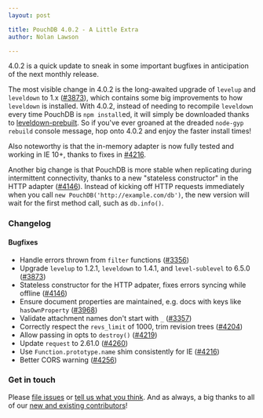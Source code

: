 ```yaml
---
layout: post

title: PouchDB 4.0.2 - A Little Extra
author: Nolan Lawson

---
```


4.0.2 is a quick update to sneak in some important bugfixes in anticipation of the next monthly release.

The most visible change in 4.0.2 is the long-awaited upgrade of `levelup` and `leveldown` to 1.x ([#3873](https://github.com/pouchdb/pouchdb/issues/3873)), which contains some big improvements to how `leveldown` is installed. With 4.0.2, instead of needing to recompile `leveldown` every time PouchDB is `npm install`ed, it will simply be downloaded thanks to [leveldown-prebuilt](https://github.com/mafintosh/leveldown-prebuilt). So if you've ever groaned at the dreaded `node-gyp rebuild` console message, hop onto 4.0.2 and enjoy the faster install times!

Also noteworthy is that the in-memory adapter is now fully tested and working in IE 10+, thanks to fixes in [#4216](https://github.com/pouchdb/pouchdb/issues/4216).

Another big change is that PouchDB is more stable when replicating during intermittent connectivity, thanks to a new "stateless constructor" in the HTTP adapter ([#4146](https://github.com/pouchdb/pouchdb/issues/4146)). Instead of kicking off HTTP requests immediately when you call `new PouchDB('http://example.com/db')`, the new version will wait for the first method call, such as `db.info()`.

### Changelog

#### Bugfixes

* Handle errors thrown from `filter` functions ([#3356](https://github.com/pouchdb/pouchdb/issues/3356))
* Upgrade `levelup` to 1.2.1, `leveldown` to 1.4.1, and `level-sublevel` to 6.5.0 ([#3873](https://github.com/pouchdb/pouchdb/issues/3873))
* Stateless constructor for the HTTP adpater, fixes errors syncing while offline ([#4146](https://github.com/pouchdb/pouchdb/issues/4146))
* Ensure document properties are maintained, e.g. docs with keys like `hasOwnProperty` ([#3968](https://github.com/pouchdb/pouchdb/issues/3968))
* Validate attachment names don't start with `_` ([#3357](https://github.com/pouchdb/pouchdb/issues/3357))
* Correctly respect the `revs_limit` of 1000, trim revision trees ([#4204](https://github.com/pouchdb/pouchdb/issues/4204))
* Allow passing in opts to `destroy()` ([#4219](https://github.com/pouchdb/pouchdb/issues/4219))
* Update `request` to 2.61.0 ([#4260](https://github.com/pouchdb/pouchdb/issues/4260))
* Use `Function.prototype.name` shim consistently for IE ([#4216](https://github.com/pouchdb/pouchdb/issues/4216))
* Better CORS warning ([#4256](https://github.com/pouchdb/pouchdb/issues/4256))

### Get in touch

Please [file issues](https://github.com/pouchdb/pouchdb/issues) or [tell us what you think](https://github.com/pouchdb/pouchdb/blob/master/CONTRIBUTING.md#get-in-touch). And as always, a big thanks to all of our [new and existing contributors](https://github.com/pouchdb/pouchdb/graphs/contributors)!
